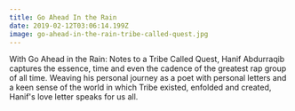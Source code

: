 ```yaml
---
title: Go Ahead In the Rain
date: 2019-02-12T03:06:14.199Z
image: go-ahead-in-the-rain-tribe-called-quest.jpg
---
```

With Go Ahead in the Rain: Notes to a Tribe Called Quest, Hanif Abdurraqib captures the essence, time and even the cadence of the greatest rap group of all time. Weaving his personal journey as a poet with personal letters and a keen sense of the world in which Tribe existed, enfolded and created, Hanif's love letter speaks for us all.
